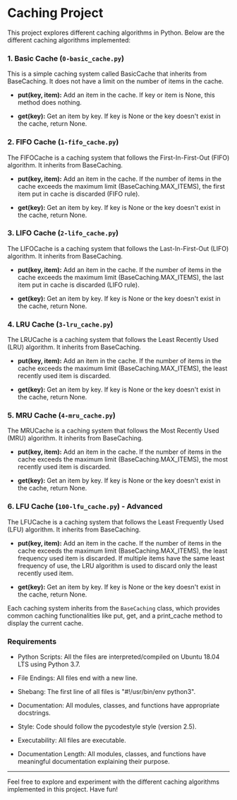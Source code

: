 # Caching Project

This project explores different caching algorithms in Python. Below are the different caching algorithms implemented:

### 1. Basic Cache (`0-basic_cache.py`)

This is a simple caching system called BasicCache that inherits from BaseCaching. It does not have a limit on the number of items in the cache.

- **put(key, item):** Add an item in the cache. If key or item is None, this method does nothing.

- **get(key):** Get an item by key. If key is None or the key doesn't exist in the cache, return None.

### 2. FIFO Cache (`1-fifo_cache.py`)

The FIFOCache is a caching system that follows the First-In-First-Out (FIFO) algorithm. It inherits from BaseCaching.

- **put(key, item):** Add an item in the cache. If the number of items in the cache exceeds the maximum limit (BaseCaching.MAX_ITEMS), the first item put in cache is discarded (FIFO rule).

- **get(key):** Get an item by key. If key is None or the key doesn't exist in the cache, return None.

### 3. LIFO Cache (`2-lifo_cache.py`)

The LIFOCache is a caching system that follows the Last-In-First-Out (LIFO) algorithm. It inherits from BaseCaching.

- **put(key, item):** Add an item in the cache. If the number of items in the cache exceeds the maximum limit (BaseCaching.MAX_ITEMS), the last item put in cache is discarded (LIFO rule).

- **get(key):** Get an item by key. If key is None or the key doesn't exist in the cache, return None.

### 4. LRU Cache (`3-lru_cache.py`)

The LRUCache is a caching system that follows the Least Recently Used (LRU) algorithm. It inherits from BaseCaching.

- **put(key, item):** Add an item in the cache. If the number of items in the cache exceeds the maximum limit (BaseCaching.MAX_ITEMS), the least recently used item is discarded.

- **get(key):** Get an item by key. If key is None or the key doesn't exist in the cache, return None.

### 5. MRU Cache (`4-mru_cache.py`)

The MRUCache is a caching system that follows the Most Recently Used (MRU) algorithm. It inherits from BaseCaching.

- **put(key, item):** Add an item in the cache. If the number of items in the cache exceeds the maximum limit (BaseCaching.MAX_ITEMS), the most recently used item is discarded.

- **get(key):** Get an item by key. If key is None or the key doesn't exist in the cache, return None.

### 6. LFU Cache (`100-lfu_cache.py`) - Advanced

The LFUCache is a caching system that follows the Least Frequently Used (LFU) algorithm. It inherits from BaseCaching.

- **put(key, item):** Add an item in the cache. If the number of items in the cache exceeds the maximum limit (BaseCaching.MAX_ITEMS), the least frequency used item is discarded. If multiple items have the same least frequency of use, the LRU algorithm is used to discard only the least recently used item.

- **get(key):** Get an item by key. If key is None or the key doesn't exist in the cache, return None.

Each caching system inherits from the `BaseCaching` class, which provides common caching functionalities like put, get, and a print_cache method to display the current cache.

### Requirements

- Python Scripts: All the files are interpreted/compiled on Ubuntu 18.04 LTS using Python 3.7.

- File Endings: All files end with a new line.

- Shebang: The first line of all files is "#!/usr/bin/env python3".

- Documentation: All modules, classes, and functions have appropriate docstrings.

- Style: Code should follow the pycodestyle style (version 2.5).

- Executability: All files are executable.

- Documentation Length: All modules, classes, and functions have meaningful documentation explaining their purpose.

---

Feel free to explore and experiment with the different caching algorithms implemented in this project. Have fun!